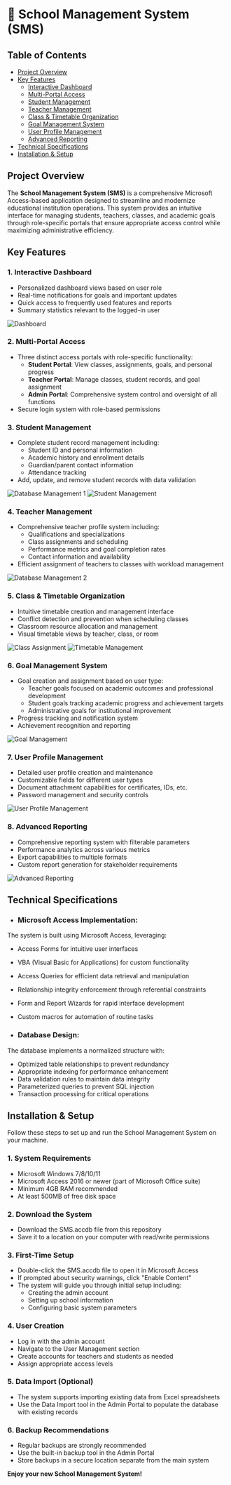 # 🏫 School Management System (SMS)

## Table of Contents
- [Project Overview](#project-overview)
- [Key Features](#key-features)
  - [Interactive Dashboard](#1-interactive-dashboard)
  - [Multi-Portal Access](#2-multi-portal-access)
  - [Student Management](#3-student-management)
  - [Teacher Management](#4-teacher-management)
  - [Class & Timetable Organization](#5-class--timetable-organization)
  - [Goal Management System](#6-goal-management-system)
  - [User Profile Management](#7-user-profile-management)
  - [Advanced Reporting](#8-advanced-reporting)
- [Technical Specifications](#technical-specifications)
- [Installation & Setup](#installation--setup)

## Project Overview
The **School Management System (SMS)** is a comprehensive Microsoft Access-based application designed to streamline and modernize educational institution operations. This system provides an intuitive interface for managing students, teachers, classes, and academic goals through role-specific portals that ensure appropriate access control while maximizing administrative efficiency.

## Key Features

### 1. Interactive Dashboard
- Personalized dashboard views based on user role
- Real-time notifications for goals and important updates
- Quick access to frequently used features and reports
- Summary statistics relevant to the logged-in user

![Dashboard](/Dashboard.png)

### 2. Multi-Portal Access
- Three distinct access portals with role-specific functionality:
  - **Student Portal**: View classes, assignments, goals, and personal progress
  - **Teacher Portal**: Manage classes, student records, and goal assignment
  - **Admin Portal**: Comprehensive system control and oversight of all functions
- Secure login system with role-based permissions

### 3. Student Management
- Complete student record management including:
  - Student ID and personal information
  - Academic history and enrollment details
  - Guardian/parent contact information
  - Attendance tracking
- Add, update, and remove student records with data validation

![Database Management 1](/Managing%20Data%20(1).png)
![Student Management](/List%20View%20Manage%20Students.png)

### 4. Teacher Management
- Comprehensive teacher profile system including:
  - Qualifications and specializations
  - Class assignments and scheduling
  - Performance metrics and goal completion rates
  - Contact information and availability
- Efficient assignment of teachers to classes with workload management

![Database Management 2](/Managing%20Data%20(2).png)

### 5. Class & Timetable Organization
- Intuitive timetable creation and management interface
- Conflict detection and prevention when scheduling classes
- Classroom resource allocation and management
- Visual timetable views by teacher, class, or room

![Class Assignment](/List%20View%20-%20Assigning%20Classes.png)
![Timetable Management](/Manage%20%20TimeTable.png)

### 6. Goal Management System
- Goal creation and assignment based on user type:
  - Teacher goals focused on academic outcomes and professional development
  - Student goals tracking academic progress and achievement targets
  - Administrative goals for institutional improvement
- Progress tracking and notification system
- Achievement recognition and reporting

![Goal Management](/Assign%20%26%20ManageGoals.png)

### 7. User Profile Management
- Detailed user profile creation and maintenance
- Customizable fields for different user types
- Document attachment capabilities for certificates, IDs, etc.
- Password management and security controls

![User Profile Management](/Managing%20User%20Profiles.png)

### 8. Advanced Reporting
- Comprehensive reporting system with filterable parameters
- Performance analytics across various metrics
- Export capabilities to multiple formats
- Custom report generation for stakeholder requirements

![Advanced Reporting](/Extensive%20Reports.png)

## Technical Specifications
- ### **Microsoft Access Implementation:**
The system is built using Microsoft Access, leveraging:
  - Access Forms for intuitive user interfaces
  - VBA (Visual Basic for Applications) for custom functionality
  - Access Queries for efficient data retrieval and manipulation
  - Relationship integrity enforcement through referential constraints
  - Form and Report Wizards for rapid interface development
  - Custom macros for automation of routine tasks

- ### **Database Design:**
The database implements a normalized structure with:
  - Optimized table relationships to prevent redundancy
  - Appropriate indexing for performance enhancement
  - Data validation rules to maintain data integrity
  - Parameterized queries to prevent SQL injection
  - Transaction processing for critical operations

## Installation & Setup
Follow these steps to set up and run the School Management System on your machine.

### 1. System Requirements
- Microsoft Windows 7/8/10/11
- Microsoft Access 2016 or newer (part of Microsoft Office suite)
- Minimum 4GB RAM recommended
- At least 500MB of free disk space

### 2. Download the System
- Download the SMS.accdb file from this repository
- Save it to a location on your computer with read/write permissions

### 3. First-Time Setup
- Double-click the SMS.accdb file to open it in Microsoft Access
- If prompted about security warnings, click "Enable Content"
- The system will guide you through initial setup including:
  - Creating the admin account
  - Setting up school information
  - Configuring basic system parameters

### 4. User Creation
- Log in with the admin account
- Navigate to the User Management section
- Create accounts for teachers and students as needed
- Assign appropriate access levels

### 5. Data Import (Optional)
- The system supports importing existing data from Excel spreadsheets
- Use the Data Import tool in the Admin Portal to populate the database with existing records

### 6. Backup Recommendations
- Regular backups are strongly recommended
- Use the built-in backup tool in the Admin Portal
- Store backups in a secure location separate from the main system

**Enjoy your new School Management System!**
